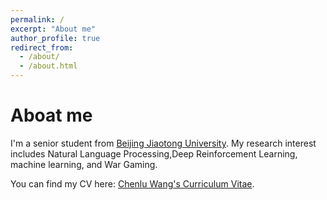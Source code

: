 ```yaml
---
permalink: /
excerpt: "About me"
author_profile: true
redirect_from: 
  - /about/
  - /about.html
---
```

Aboat me
======
I'm a senior student from [Beijing Jiaotong University](https://www.bjtu.edu.cn/). My research interest includes Natural Language Processing,Deep Reinforcement Learning, machine learning, and War Gaming.

You can find my CV here: [Chenlu Wang's Curriculum Vitae](../assets/Curriculum_Vitae.pdf).
